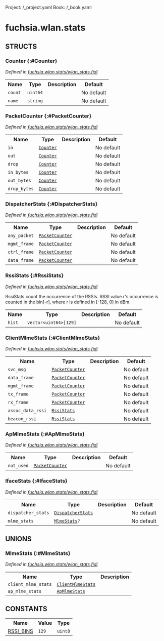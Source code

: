 Project: /_project.yaml
Book: /_book.yaml

# fuchsia.wlan.stats




## **STRUCTS**

### Counter {:#Counter}
*Defined in [fuchsia.wlan.stats/wlan_stats.fidl](https://fuchsia.googlesource.com/fuchsia/+/master/sdk/fidl/fuchsia.wlan.stats/wlan_stats.fidl#7)*





<table>
    <tr><th>Name</th><th>Type</th><th>Description</th><th>Default</th></tr><tr>
            <td><code>count</code></td>
            <td>
                <code>uint64</code>
            </td>
            <td></td>
            <td>No default</td>
        </tr><tr>
            <td><code>name</code></td>
            <td>
                <code>string</code>
            </td>
            <td></td>
            <td>No default</td>
        </tr>
</table>

### PacketCounter {:#PacketCounter}
*Defined in [fuchsia.wlan.stats/wlan_stats.fidl](https://fuchsia.googlesource.com/fuchsia/+/master/sdk/fidl/fuchsia.wlan.stats/wlan_stats.fidl#12)*





<table>
    <tr><th>Name</th><th>Type</th><th>Description</th><th>Default</th></tr><tr>
            <td><code>in</code></td>
            <td>
                <code><a class='link' href='#Counter'>Counter</a></code>
            </td>
            <td></td>
            <td>No default</td>
        </tr><tr>
            <td><code>out</code></td>
            <td>
                <code><a class='link' href='#Counter'>Counter</a></code>
            </td>
            <td></td>
            <td>No default</td>
        </tr><tr>
            <td><code>drop</code></td>
            <td>
                <code><a class='link' href='#Counter'>Counter</a></code>
            </td>
            <td></td>
            <td>No default</td>
        </tr><tr>
            <td><code>in_bytes</code></td>
            <td>
                <code><a class='link' href='#Counter'>Counter</a></code>
            </td>
            <td></td>
            <td>No default</td>
        </tr><tr>
            <td><code>out_bytes</code></td>
            <td>
                <code><a class='link' href='#Counter'>Counter</a></code>
            </td>
            <td></td>
            <td>No default</td>
        </tr><tr>
            <td><code>drop_bytes</code></td>
            <td>
                <code><a class='link' href='#Counter'>Counter</a></code>
            </td>
            <td></td>
            <td>No default</td>
        </tr>
</table>

### DispatcherStats {:#DispatcherStats}
*Defined in [fuchsia.wlan.stats/wlan_stats.fidl](https://fuchsia.googlesource.com/fuchsia/+/master/sdk/fidl/fuchsia.wlan.stats/wlan_stats.fidl#22)*





<table>
    <tr><th>Name</th><th>Type</th><th>Description</th><th>Default</th></tr><tr>
            <td><code>any_packet</code></td>
            <td>
                <code><a class='link' href='#PacketCounter'>PacketCounter</a></code>
            </td>
            <td></td>
            <td>No default</td>
        </tr><tr>
            <td><code>mgmt_frame</code></td>
            <td>
                <code><a class='link' href='#PacketCounter'>PacketCounter</a></code>
            </td>
            <td></td>
            <td>No default</td>
        </tr><tr>
            <td><code>ctrl_frame</code></td>
            <td>
                <code><a class='link' href='#PacketCounter'>PacketCounter</a></code>
            </td>
            <td></td>
            <td>No default</td>
        </tr><tr>
            <td><code>data_frame</code></td>
            <td>
                <code><a class='link' href='#PacketCounter'>PacketCounter</a></code>
            </td>
            <td></td>
            <td>No default</td>
        </tr>
</table>

### RssiStats {:#RssiStats}
*Defined in [fuchsia.wlan.stats/wlan_stats.fidl](https://fuchsia.googlesource.com/fuchsia/+/master/sdk/fidl/fuchsia.wlan.stats/wlan_stats.fidl#34)*



 RssiStats count the occurrence of the RSSIs.
 RSSI value r's occurrence is counted in the bin[-r],
 where r is defined in [-128, 0] in dBm.


<table>
    <tr><th>Name</th><th>Type</th><th>Description</th><th>Default</th></tr><tr>
            <td><code>hist</code></td>
            <td>
                <code>vector&lt;uint64&gt;[129]</code>
            </td>
            <td></td>
            <td>No default</td>
        </tr>
</table>

### ClientMlmeStats {:#ClientMlmeStats}
*Defined in [fuchsia.wlan.stats/wlan_stats.fidl](https://fuchsia.googlesource.com/fuchsia/+/master/sdk/fidl/fuchsia.wlan.stats/wlan_stats.fidl#39)*





<table>
    <tr><th>Name</th><th>Type</th><th>Description</th><th>Default</th></tr><tr>
            <td><code>svc_msg</code></td>
            <td>
                <code><a class='link' href='#PacketCounter'>PacketCounter</a></code>
            </td>
            <td></td>
            <td>No default</td>
        </tr><tr>
            <td><code>data_frame</code></td>
            <td>
                <code><a class='link' href='#PacketCounter'>PacketCounter</a></code>
            </td>
            <td></td>
            <td>No default</td>
        </tr><tr>
            <td><code>mgmt_frame</code></td>
            <td>
                <code><a class='link' href='#PacketCounter'>PacketCounter</a></code>
            </td>
            <td></td>
            <td>No default</td>
        </tr><tr>
            <td><code>tx_frame</code></td>
            <td>
                <code><a class='link' href='#PacketCounter'>PacketCounter</a></code>
            </td>
            <td></td>
            <td>No default</td>
        </tr><tr>
            <td><code>rx_frame</code></td>
            <td>
                <code><a class='link' href='#PacketCounter'>PacketCounter</a></code>
            </td>
            <td></td>
            <td>No default</td>
        </tr><tr>
            <td><code>assoc_data_rssi</code></td>
            <td>
                <code><a class='link' href='#RssiStats'>RssiStats</a></code>
            </td>
            <td></td>
            <td>No default</td>
        </tr><tr>
            <td><code>beacon_rssi</code></td>
            <td>
                <code><a class='link' href='#RssiStats'>RssiStats</a></code>
            </td>
            <td></td>
            <td>No default</td>
        </tr>
</table>

### ApMlmeStats {:#ApMlmeStats}
*Defined in [fuchsia.wlan.stats/wlan_stats.fidl](https://fuchsia.googlesource.com/fuchsia/+/master/sdk/fidl/fuchsia.wlan.stats/wlan_stats.fidl#49)*





<table>
    <tr><th>Name</th><th>Type</th><th>Description</th><th>Default</th></tr><tr>
            <td><code>not_used</code></td>
            <td>
                <code><a class='link' href='#PacketCounter'>PacketCounter</a></code>
            </td>
            <td></td>
            <td>No default</td>
        </tr>
</table>

### IfaceStats {:#IfaceStats}
*Defined in [fuchsia.wlan.stats/wlan_stats.fidl](https://fuchsia.googlesource.com/fuchsia/+/master/sdk/fidl/fuchsia.wlan.stats/wlan_stats.fidl#60)*





<table>
    <tr><th>Name</th><th>Type</th><th>Description</th><th>Default</th></tr><tr>
            <td><code>dispatcher_stats</code></td>
            <td>
                <code><a class='link' href='#DispatcherStats'>DispatcherStats</a></code>
            </td>
            <td></td>
            <td>No default</td>
        </tr><tr>
            <td><code>mlme_stats</code></td>
            <td>
                <code><a class='link' href='#MlmeStats'>MlmeStats</a>?</code>
            </td>
            <td></td>
            <td>No default</td>
        </tr>
</table>







## **UNIONS**

### MlmeStats {:#MlmeStats}
*Defined in [fuchsia.wlan.stats/wlan_stats.fidl](https://fuchsia.googlesource.com/fuchsia/+/master/sdk/fidl/fuchsia.wlan.stats/wlan_stats.fidl#55)*


<table>
    <tr><th>Name</th><th>Type</th><th>Description</th></tr><tr>
            <td><code>client_mlme_stats</code></td>
            <td>
                <code><a class='link' href='#ClientMlmeStats'>ClientMlmeStats</a></code>
            </td>
            <td></td>
        </tr><tr>
            <td><code>ap_mlme_stats</code></td>
            <td>
                <code><a class='link' href='#ApMlmeStats'>ApMlmeStats</a></code>
            </td>
            <td></td>
        </tr></table>







## **CONSTANTS**



<table>
    <tr><th>Name</th><th>Value</th><th>Type</th></tr><tr>
            <td><a href="https://fuchsia.googlesource.com/fuchsia/+/master/sdk/fidl/fuchsia.wlan.stats/wlan_stats.fidl#29">RSSI_BINS</a></td>
            <td>
                    <code>129</code>
                </td>
                <td><code>uint8</code></td>
        </tr>
    
</table>

